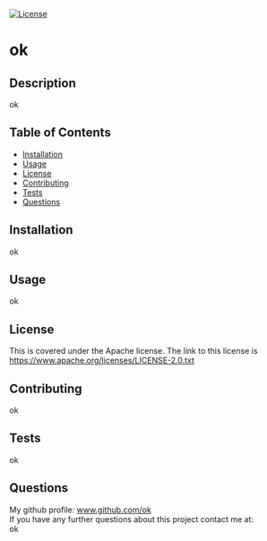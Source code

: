 
  [![License](https://img.shields.io/badge/License-Apache_2.0-blue.svg)](https://opensource.org/licenses/Apache-2.0)
  # ok

## Description 
  ok


## Table of Contents

* [Installation](#installation)
* [Usage](#usage)
* [License](#license)
* [Contributing](#contributing)
* [Tests](#tests)
* [Questions](#questions)


## Installation
ok

## Usage 
ok


## License
This is covered under the Apache license. The link to this license is https://www.apache.org/licenses/LICENSE-2.0.txt



## Contributing
ok


## Tests
ok

## Questions
My github profile: www.github.com/ok <br>
If you have any further questions about this project contact me at: <br>
 ok

